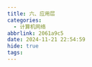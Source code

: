 ```yaml
---
title: 六、应用层
categories:
  - 计算机网络
abbrlink: 2061a9c5
date: 2024-11-21 22:54:59
hide: true
tags:
---
```

